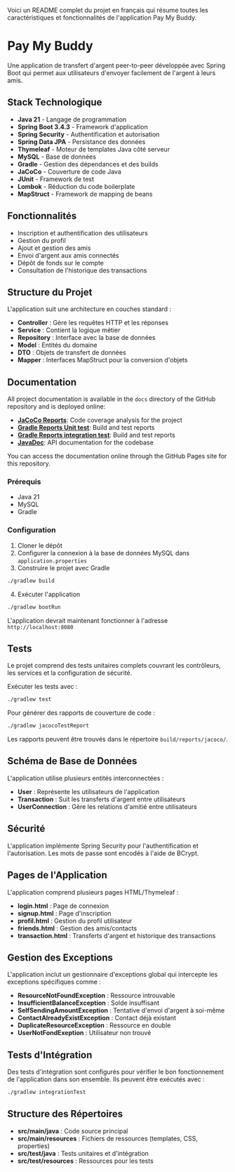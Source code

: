 Voici un README complet du projet en français qui résume toutes les caractéristiques et fonctionnalités de l'application Pay My Buddy.

# Pay My Buddy

Une application de transfert d'argent peer-to-peer développée avec Spring Boot qui permet aux utilisateurs d'envoyer facilement de l'argent à leurs amis.

## Stack Technologique

- **Java 21** - Langage de programmation
- **Spring Boot 3.4.3** - Framework d'application
- **Spring Security** - Authentification et autorisation
- **Spring Data JPA** - Persistance des données
- **Thymeleaf** - Moteur de templates Java côté serveur
- **MySQL** - Base de données
- **Gradle** - Gestion des dépendances et des builds
- **JaCoCo** - Couverture de code Java
- **JUnit** - Framework de test
- **Lombok** - Réduction du code boilerplate
- **MapStruct** - Framework de mapping de beans

## Fonctionnalités

- Inscription et authentification des utilisateurs
- Gestion du profil
- Ajout et gestion des amis
- Envoi d'argent aux amis connectés
- Dépôt de fonds sur le compte
- Consultation de l'historique des transactions

## Structure du Projet

L'application suit une architecture en couches standard :

- **Controller** : Gère les requêtes HTTP et les réponses
- **Service** : Contient la logique métier
- **Repository** : Interface avec la base de données
- **Model** : Entités du domaine
- **DTO** : Objets de transfert de données
- **Mapper** : Interfaces MapStruct pour la conversion d'objets

## Documentation

All project documentation is available in the `docs` directory of the GitHub repository and is deployed online:

- [**JaCoCo Reports**](https://fraigneau.github.io/Fraigneau-Lucas-P6-java/jacoco/): Code coverage analysis for the project
- [**Gradle Reports Unit test**](https://fraigneau.github.io/Fraigneau-Lucas-P6-java/test/): Build and test reports
- [**Gradle Reports integration test**](https://fraigneau.github.io/Fraigneau-Lucas-P6-java/integrationTest/): Build and test reports
- [**JavaDoc**](https://fraigneau.github.io/Fraigneau-Lucas-P6-java/javadoc/): API documentation for the codebase

You can access the documentation online through the GitHub Pages site for this repository.

### Prérequis

- Java 21
- MySQL
- Gradle

### Configuration

1. Cloner le dépôt
2. Configurer la connexion à la base de données MySQL dans `application.properties`
3. Construire le projet avec Gradle

```bash
./gradlew build
```

4. Exécuter l'application

```bash
./gradlew bootRun
```

L'application devrait maintenant fonctionner à l'adresse `http://localhost:8080`

## Tests

Le projet comprend des tests unitaires complets couvrant les contrôleurs, les services et la configuration de sécurité.

Exécuter les tests avec :

```bash
./gradlew test
```

Pour générer des rapports de couverture de code :

```bash
./gradlew jacocoTestReport
```

Les rapports peuvent être trouvés dans le répertoire `build/reports/jacoco/`.

## Schéma de Base de Données

L'application utilise plusieurs entités interconnectées :

- **User** : Représente les utilisateurs de l'application
- **Transaction** : Suit les transferts d'argent entre utilisateurs
- **UserConnection** : Gère les relations d'amitié entre utilisateurs

## Sécurité

L'application implémente Spring Security pour l'authentification et l'autorisation. Les mots de passe sont encodés à l'aide de BCrypt.

## Pages de l'Application

L'application comprend plusieurs pages HTML/Thymeleaf :

- **login.html** : Page de connexion
- **signup.html** : Page d'inscription
- **profil.html** : Gestion du profil utilisateur
- **friends.html** : Gestion des amis/contacts
- **transaction.html** : Transferts d'argent et historique des transactions

## Gestion des Exceptions

L'application inclut un gestionnaire d'exceptions global qui intercepte les exceptions spécifiques comme :

- **ResourceNotFoundException** : Ressource introuvable
- **InsufficientBalanceException** : Solde insuffisant
- **SelfSendingAmountException** : Tentative d'envoi d'argent à soi-même
- **ContactAlreadyExistException** : Contact déjà existant
- **DuplicateResourceException** : Ressource en double
- **UserNotFondExeption** : Utilisateur non trouvé

## Tests d'Intégration

Des tests d'intégration sont configurés pour vérifier le bon fonctionnement de l'application dans son ensemble. Ils peuvent être exécutés avec :

```bash
./gradlew integrationTest
```

## Structure des Répertoires

- **src/main/java** : Code source principal
- **src/main/resources** : Fichiers de ressources (templates, CSS, properties)
- **src/test/java** : Tests unitaires et d'intégration
- **src/test/resources** : Ressources pour les tests
